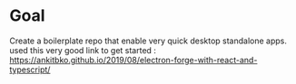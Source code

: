 # Goal
Create a boilerplate repo that enable very quick desktop standalone apps.
used this very good link to get started :
https://ankitbko.github.io/2019/08/electron-forge-with-react-and-typescript/
